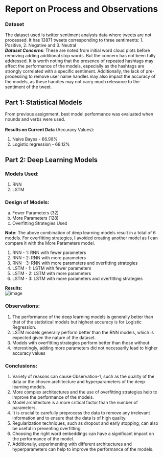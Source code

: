 # Report on Process and Observations
### Dataset
The dataset used is twitter sentiment analysis data where tweets are not processed.
It has 13871 tweets corresponding to three sentiments: 1. Positive, 2. Negative and 3. Neutral </br>
**_Dataset Concerns_**: These are noted from initial word cloud plots before removing adding additional stop words. But the concern has not been fully addressed.
It is worth noting that the presence of repeated hashtags may affect the performance of the models, 
especially as the hashtags are strongly correlated with a specific sentiment. 
Additionally, the lack of pre-processing to remove user name handles may also impact the accuracy of the models, 
as these handles may not carry much relevance to the sentiment of the tweet.
## Part 1: Statistical Models
From previous assignment, best model performance was evaluated when nounds and verbs were used. </br></br>
**Results on Current Data** (Accuracy Values):
1. Naive Bayes - 66.96%
2. Logistic regression - 68.12%

## Part 2: Deep Learning Models
### Models Used:
1. RNN
2. LSTM
### Design of Models:
<ol type="a">
  <li>Fewer Parameters (32)</li>
  <li>More Parameters (128)</li>
  <li>Overfitting Strategies Used</li>
</ol>

**Note:**
The above combination of deep learning models result in a total of 6 models. For overfitting strategies, I avoided creating another model as I can compare it with
the More Parameters model. </br>
1. RNN - 1: RNN with fewer parameters
2. RNN - 2: RNN with more parameters
3. RNN - 3: RNN with more parameters and overfitting strategies
4. LSTM - 1: LSTM with fewer parameters
5. LSTM - 2: LSTM with more parameters
6. LSTM - 3: LSTM with more parameters and overfitting strategies

**Results:** </br>
![image](https://user-images.githubusercontent.com/45763954/234467878-a4963d76-711c-4463-9366-c450cbd02b27.png) </br>
### Observations:
1. The performance of the deep learning models is generally better than that of the statistical models but highest accuracy is for Logistic Regression.
2. LSTM models generally perform better than the RNN models, which is expected given the nature of the dataset.
3. Models with overfitting strategies perform better than those without.
4. Interestingly, adding more parameters did not necessarily lead to higher accuracy values

### Conclusions:
1. Variety of reasons can cause Observation-1, such as the quality of the data or the chosen architecture and hyperparameters of the deep learning models.
2. More complex architectures and the use of overfitting strategies help to improve the performance of the models.
3. Model architecture is a more critical factor than the number of parameters.
4. It is crucial to carefully preprocess the data to remove any irrelevant information and to ensure that the data is of high quality.
5. Regularization techniques, such as dropout and early stopping, can also be useful in preventing overfitting.
6. Choosing the right word embeddings can have a significant impact on the performance of the model.
7. Additionally, experimenting with different architectures and hyperparameters can help to improve the performance of the models.
